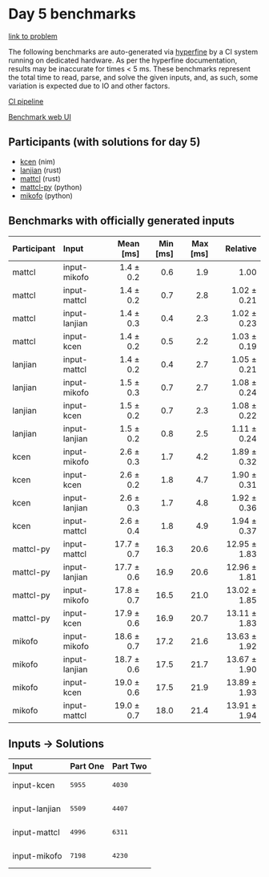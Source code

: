 # Day 5 benchmarks

[link to problem](https://adventofcode.com/2024/day/5)

The following benchmarks are auto-generated via
[hyperfine](https://github.com/sharkdp/hyperfine) by a CI system running on
dedicated hardware. As per the hyperfine documentation, results may be
inaccurate for times < 5 ms. These benchmarks represent the total time to read,
parse, and solve the given inputs, and, as such, some variation is expected due
to IO and other factors.

[CI pipeline](http://ci.papercode.net:8080/teams/main/pipelines/aoc2024)

[Benchmark web UI](https://aoc.ancalagon.black)


## Participants (with solutions for day 5)

- [kcen](https://github.com/kcen/aoc2024) (nim)
- [lanjian](https://github.com/lanjian/aoc-2024) (rust)
- [mattcl](https://github.com/mattcl/aoc2024) (rust)
- [mattcl-py](https://github.com/mattcl/aoc2024-py) (python)
- [mikofo](https://github.com/mikofo/aoc2024) (python)


## Benchmarks with officially generated inputs

| Participant | Input | Mean [ms] | Min [ms] | Max [ms] | Relative |
|:---|:---|---:|---:|---:|---:|
| mattcl | input-mikofo | 1.4 ± 0.2 | 0.6 | 1.9 | 1.00 |
| mattcl | input-mattcl | 1.4 ± 0.2 | 0.7 | 2.8 | 1.02 ± 0.21 |
| mattcl | input-lanjian | 1.4 ± 0.3 | 0.4 | 2.3 | 1.02 ± 0.23 |
| mattcl | input-kcen | 1.4 ± 0.2 | 0.5 | 2.2 | 1.03 ± 0.19 |
| lanjian | input-mattcl | 1.4 ± 0.2 | 0.4 | 2.7 | 1.05 ± 0.21 |
| lanjian | input-mikofo | 1.5 ± 0.3 | 0.7 | 2.7 | 1.08 ± 0.24 |
| lanjian | input-kcen | 1.5 ± 0.2 | 0.7 | 2.3 | 1.08 ± 0.22 |
| lanjian | input-lanjian | 1.5 ± 0.2 | 0.8 | 2.5 | 1.11 ± 0.24 |
| kcen | input-mikofo | 2.6 ± 0.3 | 1.7 | 4.2 | 1.89 ± 0.32 |
| kcen | input-kcen | 2.6 ± 0.2 | 1.8 | 4.7 | 1.90 ± 0.31 |
| kcen | input-lanjian | 2.6 ± 0.3 | 1.7 | 4.8 | 1.92 ± 0.36 |
| kcen | input-mattcl | 2.6 ± 0.4 | 1.8 | 4.9 | 1.94 ± 0.37 |
| mattcl-py | input-mattcl | 17.7 ± 0.7 | 16.3 | 20.6 | 12.95 ± 1.83 |
| mattcl-py | input-lanjian | 17.7 ± 0.6 | 16.9 | 20.6 | 12.96 ± 1.81 |
| mattcl-py | input-mikofo | 17.8 ± 0.7 | 16.5 | 21.0 | 13.02 ± 1.85 |
| mattcl-py | input-kcen | 17.9 ± 0.6 | 16.9 | 20.7 | 13.11 ± 1.83 |
| mikofo | input-mikofo | 18.6 ± 0.7 | 17.2 | 21.6 | 13.63 ± 1.92 |
| mikofo | input-lanjian | 18.7 ± 0.6 | 17.5 | 21.7 | 13.67 ± 1.90 |
| mikofo | input-kcen | 19.0 ± 0.6 | 17.5 | 21.9 | 13.89 ± 1.93 |
| mikofo | input-mattcl | 19.0 ± 0.7 | 18.0 | 21.4 | 13.91 ± 1.94 |


## Inputs -> Solutions

| Input | Part One | Part Two |
|:---|:---|:---|
|input-kcen|<pre>5955</pre>|<pre>4030</pre>|
|input-lanjian|<pre>5509</pre>|<pre>4407</pre>|
|input-mattcl|<pre>4996</pre>|<pre>6311</pre>|
|input-mikofo|<pre>7198</pre>|<pre>4230</pre>|